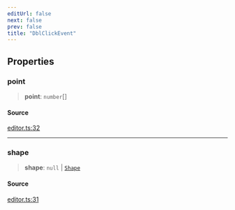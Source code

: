 ```yaml
---
editUrl: false
next: false
prev: false
title: "DblClickEvent"
---
```


## Properties

### point

> **point**: `number`[]

#### Source

[editor.ts:32](https://github.com/dgmjs/dgmjs/blob/main/packages/core/src/editor.ts#L32)

***

### shape

> **shape**: `null` \| [`Shape`](/api-core/classes/shape/)

#### Source

[editor.ts:31](https://github.com/dgmjs/dgmjs/blob/main/packages/core/src/editor.ts#L31)

